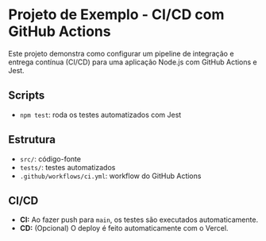 # Projeto de Exemplo - CI/CD com GitHub Actions

Este projeto demonstra como configurar um pipeline de integração e entrega contínua (CI/CD) para uma aplicação Node.js com GitHub Actions e Jest.

## Scripts

- `npm test`: roda os testes automatizados com Jest

## Estrutura

- `src/`: código-fonte
- `tests/`: testes automatizados
- `.github/workflows/ci.yml`: workflow do GitHub Actions

## CI/CD

- **CI:** Ao fazer push para `main`, os testes são executados automaticamente.
- **CD:** (Opcional) O deploy é feito automaticamente com o Vercel.


